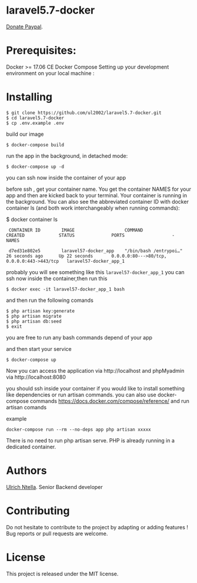 # laravel5.7-docker
 [Donate Paypal](https://paypal.me/ulrich2002).

# Prerequisites:

Docker >= 17.06 CE
Docker Compose
Setting up your development environment on your local machine :


# Installing
```
$ git clone https://github.com/ul2002/laravel5.7-docker.git
$ cd laravel5.7-docker
$ cp .env.example .env
```
build our image 
```
$ docker-compose build
```
run the app in the background, in detached mode:
```
$ docker-compose up -d
```


you can ssh now inside the container of your app

before ssh , get your container name. 
You get the container NAMES for your app and then are kicked back to your terminal. Your container is running in the background. You can also see the abbreviated container ID with docker container ls (and both work interchangeably when running commands):

$ docker container ls
```
 CONTAINER ID        IMAGE                   COMMAND                  CREATED             STATUS              PORTS                  -                    NAMES

 d7ed31e802e5        laravel57-docker_app    "/bin/bash /entrypoi…"   26 seconds ago      Up 22 seconds       0.0.0.0:80--->80/tcp, 0.0.0.0:443->443/tcp   laravel57-docker_app_1

```

probably you will see something like this ``laravel57-docker_app_1`` 
you can ssh now inside the container,then run this 
```
$ docker exec -it laravel57-docker_app_1 bash
```

and then run the following comands
```
$ php artisan key:generate
$ php artisan migrate 
$ php artisan db:seed 
$ exit
```
you are free to run any bash commands depend of your app

and then start your service
```
$ docker-compose up 
```
 
Now you can access the application via http://localhost
and phpMyadmin via  http://localhost:8080

you should ssh inside your container if you would like to install something like dependencies or run artisan commands.
you can also use docker-compose commands   https://docs.docker.com/compose/reference/ and run artisan comands

example
```
docker-compose run --rm --no-deps app php artisan xxxxx

```

There is no need to run php artisan serve. PHP is already running in a dedicated container.

# Authors
  [Ulrich Ntella](https://www.linkedin.com/in/ulrichsoft/). Senior Backend developer

# Contributing
Do not hesitate to contribute to the project by adapting or adding features ! Bug reports or pull requests are welcome.

# License
This project is released under the MIT license.


